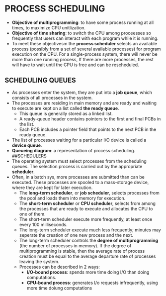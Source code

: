 # PROCESS SCHEDULING
- **Objective of multiprogramming**: to have some process running at all times, to maximize CPU unitlization.
- **Objective of time sharing**: to switch the CPU among proceesses so frequently that users can interact with each program while it is running.
- To meet these objectivesm the **process scheduler** selects an available process (possibly from a set of several available processes) for program execution on the CPU. For a single-process system, there will never be more than one running process, If there are more processes, the rest will have to wait until the CPU is free and can be rescheduled.
## SCHEDULING QUEUES
- As processes enter the system, they are put into a **job queue**, which consists of all processes in the system.
- The processes are residing in main memory and are ready and waiting to execute are kept on a list called **the ready queue**.
   - This queue is generally stored as a linked list.
   - A ready-queue header contains pointers to the first and final PCBs in the list.
   - Each PCB includes a pointer field that points to the next PCB in the ready queue.
- The list of processes waiting for a particular I/O device is called a **device queue**.
- **Queueing diagram**: a representation of process scheduling.
##SCHEDULERS
- The operating system must select processes from the scheduling queues. The selection process is carried out by the appropriate **scheduler**.
- Often, in a batch sys, more processes are submitted than can be executed. These processes are spooled to a mass-storage device, where they are kept for later execution.
  - The **long-term scheduler**, or **job scheduler**, selects processes from the pool and loads them into memory for execution.
  - The **short-term scheduler** or **CPU scheduler**, selects from among the processes that are ready to execute and allocates the CPU to one of them.
  - The short-term scheduler execute more frequently, at least once every 100 milliseconds.
  - The long-term scheduler execute much less frequently; minutes may seperate the creation of one new process and the next.
  - The long-term scheduler controls the **degree of multiprogramming** (the number of processes in memory). If the degree of multiprogramming is stable, then the average rate of process creation must be equal to the average departure rate of processes leaving the system.
   - Processes can be described in 2 ways:
      - **I/O-bound process**: spends more time doing I/O than doing computations.
      - **CPU-bound process**: generates I/o requests infrequently, using more time doiung computations

